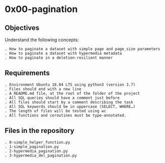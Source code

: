 # 0x00-pagination

## Objectives
Understand the following concepts:

    . How to paginate a dataset with simple page and page_size parameters
    . How to paginate a dataset with hypermedia metadata
    . How to paginate in a deletion-resilient manner

## Requirements

    . Environment Ubuntu 18.04 LTS using python3 (version 3.7)
    . Files should end with a new line
    . A README.md file, at the root of the folder of the project
    . All SQL queries should have a comment just before
    . All files should start by a comment describing the task
    . All SQL keywords should be in uppercase (SELECT, WHERE…)
    . The length of files will be tested using wc
    . All functions and coroutines must be type-annotated.

## Files in the repository

    . 0-simple_helper_function.py
    . 1-simple_pagination.py
    . 2-hypermedia_pagination.py
    . 3-hypermedia_del_pagination.py
